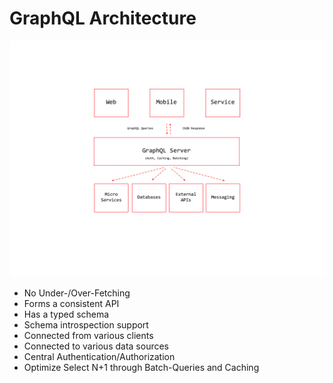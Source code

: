 # GraphQL Architecture

![Architecture](architecture.png)

- No Under-/Over-Fetching
- Forms a consistent API
- Has a typed schema
- Schema introspection support
- Connected from various clients
- Connected to various data sources
- Central Authentication/Authorization
- Optimize Select N+1 through Batch-Queries and Caching
